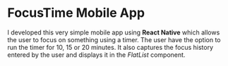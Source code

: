 # FocusTime Mobile App

I developed this very simple mobile app using **React Native** which allows the user to focus on something using a timer. The user have the option to run the timer for 10, 15 or 20 minutes. It also captures the focus history entered by the user and displays it in the *FlatList* component.
